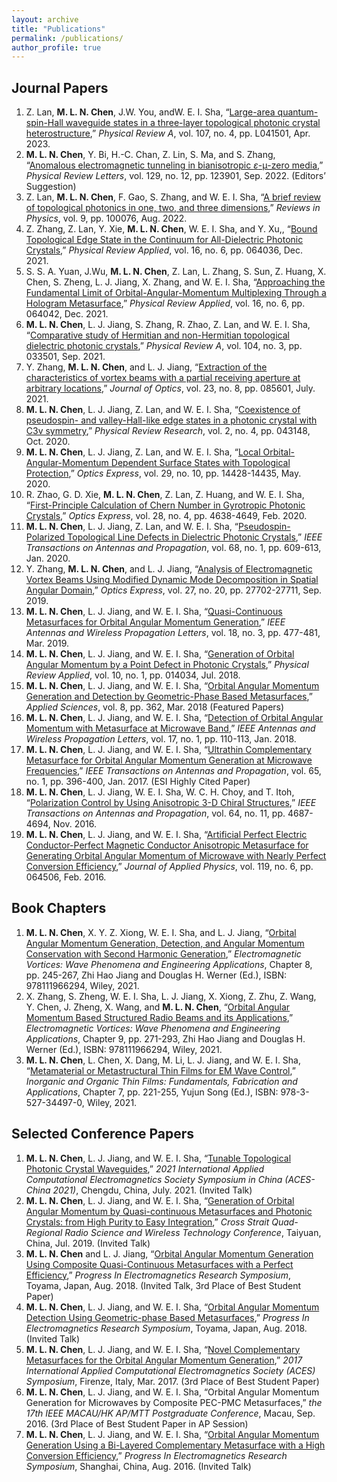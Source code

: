 ```yaml
---
layout: archive
title: "Publications"
permalink: /publications/
author_profile: true
---
```


## Journal Papers
1. Z. Lan, **M. L. N. Chen**, J.W. You, andW. E. I. Sha, “[Large-area quantum-spin-Hall waveguide states in a three-layer topological photonic crystal heterostructure](https://journals.aps.org/pra/abstract/10.1103/PhysRevA.107.L041501),” *Physical Review A*, vol. 107, no. 4, pp. L041501, Apr. 2023.
2. **M. L. N. Chen**, Y. Bi, H.-C. Chan, Z. Lin, S. Ma, and S. Zhang, “[Anomalous electromagnetic tunneling in bianisotropic $\varepsilon$-μ-zero media](https://journals.aps.org/prl/abstract/10.1103/PhysRevLett.129.123901),” *Physical Review Letters*, vol. 129, no. 12, pp. 123901, Sep. 2022. (Editors’ Suggestion)
3. Z. Lan, **M. L. N. Chen**, F. Gao, S. Zhang, and W. E. I. Sha, “[A brief review of topological photonics in one, two, and three dimensions](https://www.sciencedirect.com/science/article/pii/S2405428322000077),” *Reviews in Physics*, vol. 9, pp. 100076, Aug. 2022.
4. Z. Zhang, Z. Lan, Y. Xie, **M. L. N. Chen**, W. E. I. Sha, and Y. Xu,, “[Bound Topological Edge State in the Continuum for All-Dielectric Photonic Crystals](https://journals.aps.org/prapplied/abstract/10.1103/PhysRevApplied.16.064036),” *Physical Review Applied*, vol. 16, no. 6, pp. 064036, Dec. 2021.
5. S. S. A. Yuan, J.Wu, **M. L. N. Chen**, Z. Lan, L. Zhang, S. Sun, Z. Huang, X. Chen, S. Zheng, L. J. Jiang, X. Zhang, and W. E. I. Sha, “[Approaching the Fundamental Limit of Orbital-Angular-Momentum Multiplexing Through a Hologram Metasurface](https://journals.aps.org/prapplied/abstract/10.1103/PhysRevApplied.16.064042),” *Physical Review Applied*, vol. 16, no. 6, pp. 064042, Dec. 2021.
6. **M. L. N. Chen**, L. J. Jiang, S. Zhang, R. Zhao, Z. Lan, and W. E. I. Sha, “[Comparative study of Hermitian and non-Hermitian topological dielectric photonic crystals](https://journals.aps.org/pra/abstract/10.1103/PhysRevA.104.033501),” *Physical Review A*, vol. 104, no. 3, pp. 033501, Sep. 2021.
7. Y. Zhang, **M. L. N. Chen**, and L. J. Jiang, “[Extraction of the characteristics of vortex beams with a partial receiving aperture at arbitrary locations](https://iopscience.iop.org/article/10.1088/2040-8986/ac0ff3/meta),” *Journal of Optics*, vol. 23, no. 8, pp. 085601, July. 2021.
8. **M. L. N. Chen**, L. J. Jiang, Z. Lan, and W. E. I. Sha, “[Coexistence of pseudospin- and valley-Hall-like edge states in a photonic crystal with C3v symmetry](https://journals.aps.org/prresearch/abstract/10.1103/PhysRevResearch.2.043148),” *Physical Review Research*, vol. 2, no. 4, pp. 043148, Oct. 2020.
9. **M. L. N. Chen**, L. J. Jiang, Z. Lan, and W. E. I. Sha, “[Local Orbital-Angular-Momentum Dependent Surface States with Topological Protection](https://opg.optica.org/oe/fulltext.cfm?uri=oe-28-10-14428&id=431326),” *Optics Express*, vol. 29, no. 10, pp. 14428-14435, May. 2020.
10.  R. Zhao, G. D. Xie, **M. L. N. Chen**, Z. Lan, Z. Huang, and W. E. I. Sha, “[First-Principle Calculation of Chern Number in Gyrotropic Photonic Crystals](https://opg.optica.org/oe/fulltext.cfm?uri=oe-28-4-4638&id=426551),” *Optics Express*, vol. 28, no. 4, pp. 4638-4649, Feb. 2020.
11.  **M. L. N. Chen**, L. J. Jiang, Z. Lan, and W. E. I. Sha, “[Pseudospin-Polarized Topological Line Defects in Dielectric Photonic Crystals](https://ieeexplore.ieee.org/abstract/document/8805239),” *IEEE Transactions on Antennas and Propagation*, vol. 68, no. 1, pp. 609-613, Jan. 2020.
12.  Y. Zhang, **M. L. N. Chen**, and L. J. Jiang, “[Analysis of Electromagnetic Vortex Beams Using Modified Dynamic Mode Decomposition in Spatial Angular Domain](https://opg.optica.org/oe/fulltext.cfm?uri=oe-27-20-27702&id=418887),” *Optics Express*, vol. 27, no. 20, pp. 27702-27711, Sep. 2019.
13.  **M. L. N. Chen**, L. J. Jiang, and W. E. I. Sha, “[Quasi-Continuous Metasurfaces for Orbital Angular Momentum Generation](https://ieeexplore.ieee.org/abstract/document/8624314),” *IEEE Antennas and Wireless Propagation Letters*, vol. 18, no. 3, pp. 477-481, Mar. 2019.
14.  **M. L. N. Chen**, L. J. Jiang, and W. E. I. Sha, “[Generation of Orbital Angular Momentum by a Point Defect in Photonic Crystals](https://journals.aps.org/prapplied/abstract/10.1103/PhysRevApplied.10.014034),” *Physical Review Applied*, vol. 10, no. 1, pp. 014034, Jul. 2018.
15.  **M. L. N. Chen**, L. J. Jiang, and W. E. I. Sha, “[Orbital Angular Momentum Generation and Detection by Geometric-Phase Based Metasurfaces](https://www.mdpi.com/2076-3417/8/3/362),” *Applied Sciences*, vol. 8, pp. 362, Mar. 2018 (Featured Papers)
16.  **M. L. N. Chen**, L. J. Jiang, and W. E. I. Sha, “[Detection of Orbital Angular Momentum with Metasurface at Microwave Band](https://ieeexplore.ieee.org/abstract/document/8119872),” *IEEE Antennas and Wireless Propagation Letters*, vol. 17, no. 1, pp. 110-113, Jan. 2018.
17.  **M. L. N. Chen**, L. J. Jiang, and W. E. I. Sha, “[Ultrathin Complementary Metasurface for Orbital Angular Momentum Generation at Microwave Frequencies](https://ieeexplore.ieee.org/abstract/document/7738509),” *IEEE Transactions on Antennas and Propagation*, vol. 65, no. 1, pp. 396-400, Jan. 2017. (ESI Highly Cited Paper)
18.  **M. L. N. Chen**, L. J. Jiang, W. E. I. Sha, W. C. H. Choy, and T. Itoh, “[Polarization Control by Using Anisotropic 3-D Chiral Structures](https://ieeexplore.ieee.org/abstract/document/7544481),” *IEEE Transactions on Antennas and Propagation*, vol. 64, no. 11, pp. 4687-4694, Nov. 2016.
19.  **M. L. N. Chen**, L. J. Jiang, and W. E. I. Sha, “[Artificial Perfect Electric Conductor-Perfect Magnetic Conductor Anisotropic Metasurface for Generating Orbital Angular Momentum of Microwave with Nearly Perfect Conversion Efficiency](https://pubs.aip.org/aip/jap/article-abstract/119/6/064506/142625/Artificial-perfect-electric-conductor-perfect?redirectedFrom=fulltext),” *Journal of Applied Physics*, vol. 119, no. 6, pp. 064506, Feb. 2016.

## Book Chapters
1. **M. L. N. Chen**, X. Y. Z. Xiong, W. E. I. Sha, and L. J. Jiang, “[Orbital Angular Momentum Generation, Detection, and Angular Momentum Conservation with Second Harmonic Generation](https://onlinelibrary.wiley.com/doi/abs/10.1002/9781119662945.ch8),” *Electromagnetic Vortices: Wave Phenomena and Engineering Applications*, Chapter 8, pp. 245-267, Zhi Hao Jiang and Douglas H. Werner (Ed.), ISBN: 978111966294, Wiley, 2021.
2. X. Zhang, S. Zheng, W. E. I. Sha, L. J. Jiang, X. Xiong, Z. Zhu, Z. Wang, Y. Chen, J. Zheng, X. Wang, and **M. L. N. Chen**, “[Orbital Angular Momentum Based Structured Radio Beams and its Applications](https://onlinelibrary.wiley.com/doi/abs/10.1002/9781119662945.ch9),” *Electromagnetic Vortices: Wave Phenomena and Engineering Applications*, Chapter 9, pp. 271-293, Zhi Hao Jiang and Douglas H. Werner (Ed.), ISBN: 978111966294, Wiley, 2021.
3. **M. L. N. Chen**, L. Chen, X. Dang, M. Li, L. J. Jiang, and W. E. I. Sha, “[Metamaterial or Metastructural Thin Films for EM Wave Control](https://onlinelibrary.wiley.com/doi/abs/10.1002/9783527344987.ch7),” *Inorganic and Organic Thin Films: Fundamentals, Fabrication and Applications*, Chapter 7, pp. 221-255, Yujun Song (Ed.), ISBN: 978-3-527-34497-0, Wiley, 2021.

## Selected Conference Papers
1. **M. L. N. Chen**, L. J. Jiang, and W. E. I. Sha, “[Tunable Topological Photonic Crystal Waveguides](https://ieeexplore.ieee.org/abstract/document/9581786),” *2021 International Applied Computational Electromagnetics Society Symposium in China (ACES-China 2021)*, Chengdu, China, July. 2021. (Invited Talk)
2. **M. L. N. Chen**, L. J. Jiang, and W. E. I. Sha, “[Generation of Orbital Angular Momentum by Quasi-continuous Metasurfaces and Photonic Crystals: from High Purity to Easy Integration](https://ieeexplore.ieee.org/abstract/document/8624314),” *Cross Strait Quad-Regional Radio Science and Wireless Technology Conference*, Taiyuan, China, Jul. 2019. (Invited Talk)
3. **M. L. N. Chen** and L. J. Jiang, “[Orbital Angular Momentum Generation Using Composite Quasi-Continuous Metasurfaces with a Perfect Efficiency](https://ieeexplore.ieee.org/abstract/document/8598158),” *Progress In Electromagnetics Research Symposium*, Toyama, Japan, Aug. 2018. (Invited Talk, 3rd Place of Best Student Paper)
4. **M. L. N. Chen**, L. J. Jiang, and W. E. I. Sha, “[Orbital Angular Momentum Detection Using Geometric-phase Based Metasurfaces](http://www.zjuisee.zju.edu.cn/weisha/Publications/Files/2018PIERS_Menglin.pdf),” *Progress In Electromagnetics Research Symposium*, Toyama, Japan, Aug. 2018. (Invited Talk)
5. **M. L. N. Chen**, L. J. Jiang, and W. E. I. Sha, “[Novel Complementary Metasurfaces for the Orbital Angular Momentum Generation](https://ieeexplore.ieee.org/abstract/document/7916014),” *2017 International Applied Computational Electromagnetics Society (ACES) Symposium*, Firenze, Italy, Mar. 2017. (3rd Place of Best Student Paper)
6. **M. L. N. Chen**, L. J. Jiang, and W. E. I. Sha, “Orbital Angular Momentum Generation for Microwaves by Composite PEC-PMC Metasurfaces,” *the 17th IEEE MACAU/HK AP/MTT Postgraduate Conference*, Macau, Sep. 2016. (3rd Place of Best Student Paper in AP Session)
7. **M. L. N. Chen**, L. J. Jiang, and W. E. I. Sha, “[Orbital Angular Momentum Generation Using a Bi-Layered Complementary Metasurface with a High Conversion Efficiency](http://www.zjuisee.zju.edu.cn/weisha/Publications/Files/Chen_FERMAT.pdf),” *Progress In Electromagnetics Research Symposium*, Shanghai, China, Aug. 2016. (Invited Talk)
